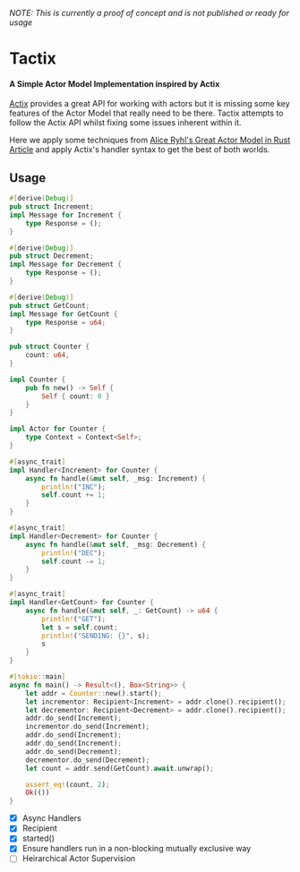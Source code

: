 _NOTE: This is currently a proof of concept and is not published or ready for usage_

# Tactix

#### A Simple Actor Model Implementation inspired by Actix

[Actix](https://github.com/actix/actix) provides a great API for working with actors but it is missing some key features of the Actor Model that really need to be there. Tactix attempts to follow the Actix API whilst fixing some issues inherent within it.

Here we apply some techniques from [Alice Ryhl's Great Actor Model in Rust Article](https://ryhl.io/blog/actors-with-tokio/) and apply Actix's handler syntax to get the best of both worlds.

## Usage

```rust
#[derive(Debug)]
pub struct Increment;
impl Message for Increment {
    type Response = ();
}

#[derive(Debug)]
pub struct Decrement;
impl Message for Decrement {
    type Response = ();
}

#[derive(Debug)]
pub struct GetCount;
impl Message for GetCount {
    type Response = u64;
}

pub struct Counter {
    count: u64,
}

impl Counter {
    pub fn new() -> Self {
        Self { count: 0 }
    }
}

impl Actor for Counter {
    type Context = Context<Self>;
}

#[async_trait]
impl Handler<Increment> for Counter {
    async fn handle(&mut self, _msg: Increment) {
        println!("INC");
        self.count += 1;
    }
}

#[async_trait]
impl Handler<Decrement> for Counter {
    async fn handle(&mut self, _msg: Decrement) {
        println!("DEC");
        self.count -= 1;
    }
}

#[async_trait]
impl Handler<GetCount> for Counter {
    async fn handle(&mut self, _: GetCount) -> u64 {
        println!("GET");
        let s = self.count;
        println!("SENDING: {}", s);
        s
    }
}

#[tokio::main]
async fn main() -> Result<(), Box<String>> {
    let addr = Counter::new().start();
    let incrementor: Recipient<Increment> = addr.clone().recipient();
    let decrementor: Recipient<Decrement> = addr.clone().recipient();
    addr.do_send(Increment);
    incrementor.do_send(Increment);
    addr.do_send(Increment);
    addr.do_send(Increment);
    addr.do_send(Decrement);
    decrementor.do_send(Decrement);
    let count = addr.send(GetCount).await.unwrap();

    assert_eq!(count, 2);
    Ok(())
}
```



- [x] Async Handlers
- [x] Recipient
- [x] started()
- [x] Ensure handlers run in a non-blocking mutually exclusive way
- [ ] Heirarchical Actor Supervision
